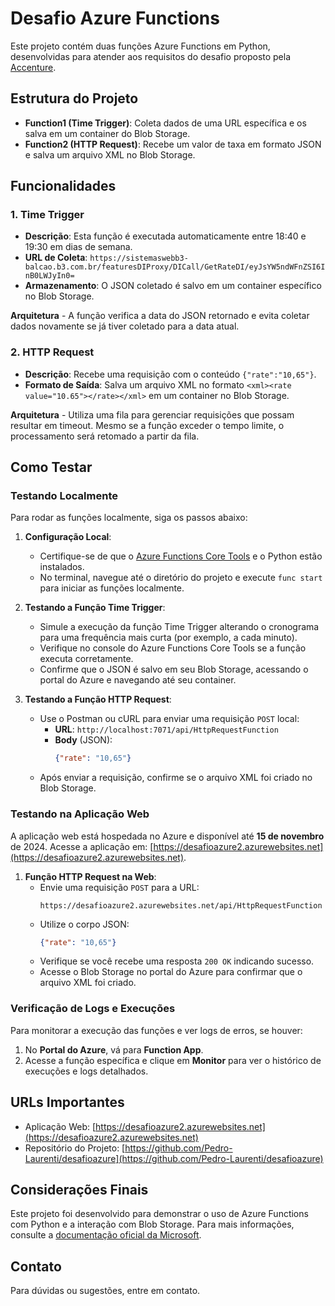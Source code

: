 # Desafio Azure Functions

Este projeto contém duas funções Azure Functions em Python, desenvolvidas para atender aos requisitos do desafio proposto pela [Accenture](https://www.accenture.com/br-pt).

## Estrutura do Projeto

- **Function1 (Time Trigger)**: Coleta dados de uma URL específica e os salva em um container do Blob Storage.
- **Function2 (HTTP Request)**: Recebe um valor de taxa em formato JSON e salva um arquivo XML no Blob Storage.

## Funcionalidades

### 1. Time Trigger

- **Descrição**: Esta função é executada automaticamente entre 18:40 e 19:30 em dias de semana.
- **URL de Coleta**: `https://sistemaswebb3-balcao.b3.com.br/featuresDIProxy/DICall/GetRateDI/eyJsYW5ndWFnZSI6InB0LWJyIn0=`
- **Armazenamento**: O JSON coletado é salvo em um container específico no Blob Storage.

**Arquitetura** - A função verifica a data do JSON retornado e evita coletar dados novamente se já tiver coletado para a data atual.

### 2. HTTP Request

- **Descrição**: Recebe uma requisição com o conteúdo `{"rate":"10,65"}`.
- **Formato de Saída**: Salva um arquivo XML no formato `<xml><rate value="10.65"></rate></xml>` em um container no Blob Storage.

**Arquitetura** - Utiliza uma fila para gerenciar requisições que possam resultar em timeout. Mesmo se a função exceder o tempo limite, o processamento será retomado a partir da fila.

## Como Testar

### Testando Localmente

Para rodar as funções localmente, siga os passos abaixo:

1. **Configuração Local**:

   - Certifique-se de que o [Azure Functions Core Tools](https://docs.microsoft.com/azure/azure-functions/functions-run-local) e o Python estão instalados.
   - No terminal, navegue até o diretório do projeto e execute `func start` para iniciar as funções localmente.
2. **Testando a Função Time Trigger**:

   - Simule a execução da função Time Trigger alterando o cronograma para uma frequência mais curta (por exemplo, a cada minuto).
   - Verifique no console do Azure Functions Core Tools se a função executa corretamente.
   - Confirme que o JSON é salvo em seu Blob Storage, acessando o portal do Azure e navegando até seu container.
3. **Testando a Função HTTP Request**:

   - Use o Postman ou cURL para enviar uma requisição `POST` local:
     - **URL**: `http://localhost:7071/api/HttpRequestFunction`
     - **Body** (JSON):
       ```json
       {"rate": "10,65"}
       ```
   - Após enviar a requisição, confirme se o arquivo XML foi criado no Blob Storage.

### Testando na Aplicação Web

A aplicação web está hospedada no Azure e disponível até **15 de novembro** de 2024. Acesse a aplicação em: [https://desafioazure2.azurewebsites.net](https://desafioazure2.azurewebsites.net).

1. **Função HTTP Request na Web**:
   - Envie uma requisição `POST` para a URL:
     ```
     https://desafioazure2.azurewebsites.net/api/HttpRequestFunction
     ```
   - Utilize o corpo JSON:
     ```json
     {"rate": "10,65"}
     ```
   - Verifique se você recebe uma resposta `200 OK` indicando sucesso.
   - Acesse o Blob Storage no portal do Azure para confirmar que o arquivo XML foi criado.

### Verificação de Logs e Execuções

Para monitorar a execução das funções e ver logs de erros, se houver:

1. No **Portal do Azure**, vá para **Function App**.
2. Acesse a função específica e clique em **Monitor** para ver o histórico de execuções e logs detalhados.

## URLs Importantes

- Aplicação Web: [https://desafioazure2.azurewebsites.net](https://desafioazure2.azurewebsites.net)
- Repositório do Projeto: [https://github.com/Pedro-Laurenti/desafioazure](https://github.com/Pedro-Laurenti/desafioazure)

## Considerações Finais

Este projeto foi desenvolvido para demonstrar o uso de Azure Functions com Python e a interação com Blob Storage. Para mais informações, consulte a [documentação oficial da Microsoft](https://docs.microsoft.com/azure/azure-functions/).

## Contato

Para dúvidas ou sugestões, entre em contato.
